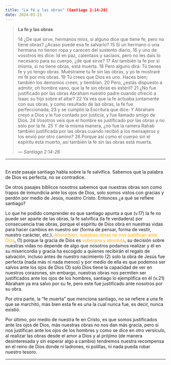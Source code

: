 ```yaml
---
title: "La fé y las obras" (Santiago 2:14-26)
date: 2024-03-21
---
```

> **La fe y las obras**
>
> 14 ¿De qué sirve, hermanos míos, si alguno dice que tiene fe, pero no tiene obras?
> ¿Acaso puede esa fe salvarlo? 15 Si un hermano o una hermana no tienen ropa y
> carecen del sustento diario, 16 y uno de vosotros les dice: Id en paz, calentaos y
> saciaos, pero no les dais lo necesario para su cuerpo, ¿de qué sirve?
> 17 Así también la fe por sí misma, si no tiene obras, está muerta. 18 Pero alguno dirá: Tú
> tienes fe y yo tengo obras. Muéstrame tu fe sin las obras, y yo te mostraré mi fe por mis
> obras. 19 Tú crees que Dios es uno. Haces bien; también los demonios creen, y
> tiemblan. 20 Pero, ¿estás dispuesto a admitir, oh hombre vano, que la fe sin obras es
> estéril? 21 ¿No fue justificado por las obras Abraham nuestro padre cuando ofreció a
> Isaac su hijo sobre el altar? 22 Ya ves que la fe actuaba juntamente con sus obras, y
> como resultado de las obras, la fe fue perfeccionada; 23 y se cumplió la Escritura que
> dice: Y Abraham creyó a Dios y le fue contado por justicia, y fue llamado amigo de
> Dios. 24 Vosotros veis que el hombre es justificado por las obras y no solo por la fe. 25
> Y de la misma manera, ¿no fue la ramera Rahab también justificada por las obras
> cuando recibió a los mensajeros y los envió por otro camino? 26 Porque así como el
> cuerpo sin el espíritu está muerto, así también la fe sin las obras está muerta.
> 
> *— Santiago 2:14-26*
---
<br>
En este pasaje santiago habla sobre la fe salvífica. Sabemos que la palabra de Dios es perfecta, no se contradice.

De otros pasajes bíblicos nosotros sabemos que nuestras obras son como trapos de inmundicia ante los ojos de Dios, solo somos vistos con gracias y perdón por medio de Jesús, nuestro Cristo. Entonces ¿a qué se refiere santiago?

Lo que he podido comprender es que santiago apunta a que (v.17) la fe no puede ser aparte de las obras, la fe salvífica (la fe verdadera) por consecuencia trae obras, porque el espíritu de Dios obra en nuestras vidas para hacer cambios en nuestro ser (forma de pensar, forma de vestir, nuestro carácter, etc.). <span style="color: orange;">Ahora bien, nuestras obras no nos justifican ante Dios</span>, (1) porque la gracia de Dios es <span style="color: orange;">soberana y absoluta</span>, su decisión sobre nuestras vidas no depende de algo que nosotros podamos realizar y él en su misericordia y gracia ha escogido a quienes recibirán el regalo de salvación, incluso antes de nuestro nacimiento (2) solo la obra de Jesús fue perfecta (nada más ni nada menos) y por medio de ella es que podemos ser salvos ante los ojos de Dios (3) solo Dios tiene la capacidad de ver en nuestros corazones, sin embargo, nuestras obras nos permiten ser justificados ante los ojos de los hombres, santiago lo ejemplifica en él (v.21) Abraham ya era salvo por su fe, pero este fue justificado ante nosotros por su obra.

Por otra parte, la “fe muerta” que menciona santiago, no se refiere a una fe que se marchitó, más bien esta fe es una la cual nunca fue, es decir, nunca existió.

Por último, por medio de nuestra fe en Cristo, es que somos justificados ante los ojos de Dios, más nuestras obras no nos dan más gracia, pero si nos justifican ante los ojos de los hombres y como se dice en otro versículo, al realizar las obras desde el amor a Dios y al prójimo (de manera desinteresada y sin esperar algo a cambio) tendremos nuestra recompensa en el reino de Dios donde ni ladrones, ni polillas, ni nada pueda robar nuestro tesoro. 
<br>

---
